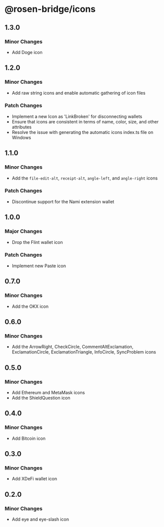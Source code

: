 # @rosen-bridge/icons

## 1.3.0

### Minor Changes

- Add Doge icon

## 1.2.0

### Minor Changes

- Add raw string icons and enable automatic gathering of icon files

### Patch Changes

- Implement a new Icon as 'LinkBroken' for disconnecting wallets
- Ensure that icons are consistent in terms of name, color, size, and other attributes
- Resolve the issue with generating the automatic icons index.ts file on Windows

## 1.1.0

### Minor Changes

- Add the `file-edit-alt`, `receipt-alt`, `angle-left`, and `angle-right` icons

### Patch Changes

- Discontinue support for the Nami extension wallet

## 1.0.0

### Major Changes

- Drop the Flint wallet icon

### Patch Changes

- Implement new Paste icon

## 0.7.0

### Minor Changes

- Add the OKX icon

## 0.6.0

### Minor Changes

- Add the ArrowRight, CheckCircle, CommentAltExclamation, ExclamationCircle, ExclamationTriangle, InfoCircle, SyncProblem icons

## 0.5.0

### Minor Changes

- Add Ethereum and MetaMask icons
- Add the ShieldQuestion icon

## 0.4.0

### Minor Changes

- Add Bitcoin icon

## 0.3.0

### Minor Changes

- Add XDeFi wallet icon

## 0.2.0

### Minor Changes

- Add eye and eye-slash icon
